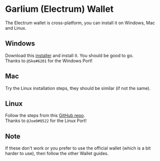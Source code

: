 # Garlium (Electrum) Wallet
The Electrum wallet is cross-platform, you can install it on Windows, Mac and Linux.

## Windows
Download this [installer](http://f.ske.wtf/garlium/garlium-3.0.3.1-126-gff7ba31-setup.exe) and install it. You should be good to go.  
Thanks to `@Ske#6201` for the Windows Port!

## Mac
Try the Linux installation steps, they should be similar (if not the same).

## Linux
Follow the steps from this [GitHub repo](https://github.com/Joe0/electrumx-installer).  
Thanks to `@Joe0#8522` for the Linux Port!

## Note
If these don't work or you prefer to use the official wallet (which is a bit harder to use), then follow the other Wallet guides.